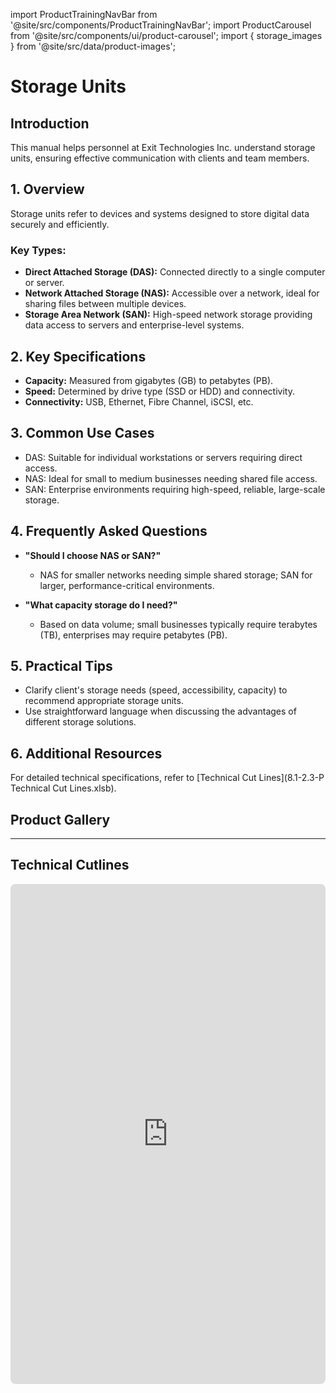 import ProductTrainingNavBar from '@site/src/components/ProductTrainingNavBar';
import ProductCarousel from '@site/src/components/ui/product-carousel';
import { storage_images } from '@site/src/data/product-images';

<ProductTrainingNavBar />

# Storage Units

## Introduction
This manual helps personnel at Exit Technologies Inc. understand storage units, ensuring effective communication with clients and team members.

## 1. Overview
Storage units refer to devices and systems designed to store digital data securely and efficiently.

### Key Types:
- **Direct Attached Storage (DAS):** Connected directly to a single computer or server.
- **Network Attached Storage (NAS):** Accessible over a network, ideal for sharing files between multiple devices.
- **Storage Area Network (SAN):** High-speed network storage providing data access to servers and enterprise-level systems.

## 2. Key Specifications
- **Capacity:** Measured from gigabytes (GB) to petabytes (PB).
- **Speed:** Determined by drive type (SSD or HDD) and connectivity.
- **Connectivity:** USB, Ethernet, Fibre Channel, iSCSI, etc.

## 3. Common Use Cases
- DAS: Suitable for individual workstations or servers requiring direct access.
- NAS: Ideal for small to medium businesses needing shared file access.
- SAN: Enterprise environments requiring high-speed, reliable, large-scale storage.

## 4. Frequently Asked Questions
- **"Should I choose NAS or SAN?"**
  - NAS for smaller networks needing simple shared storage; SAN for larger, performance-critical environments.

- **"What capacity storage do I need?"**
  - Based on data volume; small businesses typically require terabytes (TB), enterprises may require petabytes (PB).

## 5. Practical Tips
- Clarify client's storage needs (speed, accessibility, capacity) to recommend appropriate storage units.
- Use straightforward language when discussing the advantages of different storage solutions.

## 6. Additional Resources
For detailed technical specifications, refer to [Technical Cut Lines](8.1-2.3-P Technical Cut Lines.xlsb).

## Product Gallery

<ProductCarousel 
  images={storage_images}
  title="Storage Units Gallery"
/>

---


## Technical Cutlines

<iframe
  src="https://docs.google.com/spreadsheets/d/e/2PACX-1vRBKY_e6e1XBdjLn4WTFw5W5o5j8lyFAAsApDK6FXAvNri0Wh5QAVNY3hFJZTjNdg/pubhtml?widget=true&headers=false&gid=708310103&single=true"
  width="100%"
  height="800"
  style="border: none; border-radius: 8px;"
  title="Technical Cutlines"
  allowfullscreen
></iframe>

